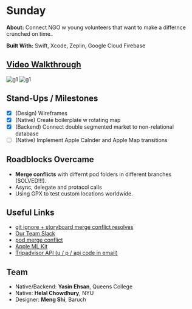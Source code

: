# Sunday

**About:** Connect NGO w young volunteers that want to make a differnce crunched on time.

**Built With:** Swift, Xcode, Zeplin, Google Cloud Firebase


## [Video Walkthrough](https://drive.google.com/file/d/13j-njRUl-L3E42kVws_tj-nIkqRfXo3k/view)
![g1](d1.gif)
![g1](d2.gif)




## Stand-Ups / Milestones
- [x] (Design) Wireframes
- [x] (Native) Create boilerplate w rotating map
- [x] (Backend) Connect double segmented market to non-relational database
- [ ] (Native) Implement Apple Calnder and Apple Map transitions

## Roadblocks Overcame
- **Merge conflicts** with differnt pod folders in different branches (SOLVED!!!). 
- Async, delegate and protacol calls
- Using GPX to test custom locations worldwide. 

## Useful Links
- [git ignore + storyboard merge conflict resolves](https://guides.codepath.com/ios/Using-Git-with-Terminal)
- [Our Team Slack](https://hackrpi2019.slack.com/messages/GGYN866Q0/)
- [pod merge conflict](https://medium.com/@amlcurran/how-to-deal-with-conflicts-in-pod-folders-2eb9fa20f465)
- [Apple ML Kit](https://www.youtube.com/watch?v=p6GA8ODlnX0)
- [Tripadvisor API (u / p / api code in email)](https://developer-tripadvisor.com/partner/json-api/)


## Team
- Native/Backend: **Yasin Ehsan**, Queens College 
- Native: **Helal Chowdhury**, NYU 
- Designer: **Meng Shi**, Baruch



